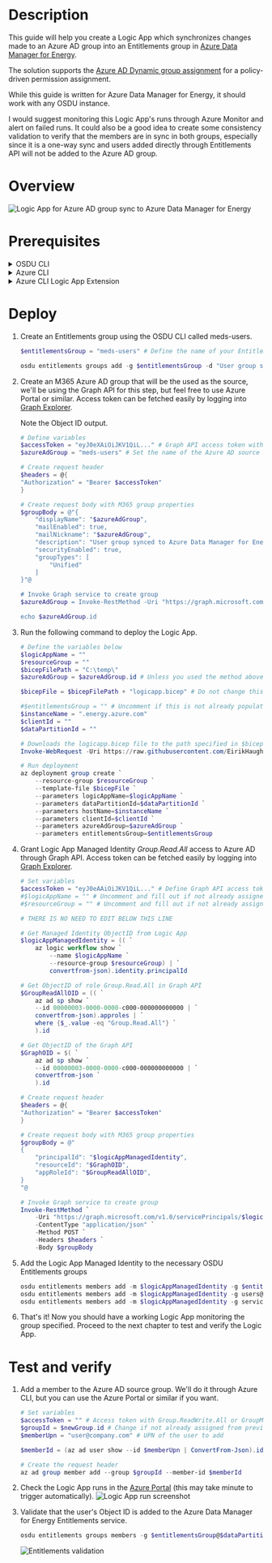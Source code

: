 # Description
This guide will help you create a Logic App which synchronizes changes made to an Azure AD group into an Entitlements group in [Azure Data Manager for Energy](https://azure.microsoft.com/en-us/products/energy-data-services/#overview).

The solution supports the [Azure AD Dynamic group assignment](https://learn.microsoft.com/en-us/azure/active-directory/enterprise-users/groups-dynamic-membership) for a policy-driven permission assignment. 

While this guide is written for Azure Data Manager for Energy, it should work with any OSDU instance.

I would suggest monitoring this Logic App's runs through Azure Monitor and alert on failed runs. It could also be a good idea to create some consistency validation to verify that the members are in sync in both groups, especially since it is a one-way sync and users added directly through Entitlements API will not be added to the Azure AD group.

# Overview
![Logic App for Azure AD group sync to Azure Data Manager for Energy](img/logicapp-concept.png)

# Prerequisites
<details>
<summary>OSDU CLI</summary>

1. Generate a [Refresh Token](https://learn.microsoft.com/en-us/azure/energy-data-services/how-to-generate-refresh-token) for your Azure Data Manager for Energy instance.
2. Download [OSDU CLI](https://community.opengroup.org/osdu/platform/data-flow/data-loading/osdu-cli) from the Open Source Community.
3. Authenticate to your Azure Data Manager for Energy instance by running the following command.
```Powershell
osdu config update
```
4. Enter all the instance details, see example below.
    <details>
    <summary>Example input</summary>

    ```conf
    server = https://<instance-name>.energy.azure.com
    crs_catalog_url = /api/crs/catalog/v2/
    crs_converter_url = /api/crs/converter/v2/
    entitlements_url = /api/entitlements/v2/
    file_url = /api/file/v2/
    legal_url = /api/legal/v1/
    schema_url = /api/schema-service/v1/
    search_url = /api/search/v2/
    storage_url = /api/storage/v2/
    unit_url = /api/unit/v3/
    workflow_url = /api/workflow/v1/
    data_partition_id = <data-partition-id>
    legal_tag = <legal-tag-id>
    acl_viewer = data.default.viewers@<data-partition-id>.dataservices.energy
    acl_owner = data.default.owners@<data-partition-id>.dataservices.energy
    authentication_mode = refresh_token
    token_endpoint = https://login.microsoftonline.com/<tenant-id>/oauth2/v2.0/token
    refresh_token = 0.ARoBv4j5cvDGr0GRqy18...
    client_id = <meds-appreg-client-id>
    client_secret =
    ```
5. Make sure that it is authenticated to your instance by running the following command.

    ```powershell
    osdu status
    ```

    This should return the following output:
    ```powershell
    PS C:\Users\admin> osdu status
    CRS Catalog service  200         OK
    CRS Converter service 200        OK
    File service         200         OK
    Entitlements Service 200         OK
    Legal service        200         OK
    Schema service       200         OK
    Search service       200         OK
    Storage service      200         OK
    Unit service         200         OK
    Workflow service     200         OK
    ```
</details>

<details>
<summary>Azure CLI</summary>

Download from [aka.ms/azurecli](https://aka.ms/azurecli).  
Login to the Azure CLI using the command below, and your user with subscription owner rights:
```Powershell
az login
```
Verify that the right subscription is selected:
```Powershell
az account show
```
If the correct subscription is not selected, run the following command:
```Powershell
az account set --subscription <subscription-id>
```
</details>

<details>
<summary>Azure CLI Logic App Extension</summary>

1. Install the module
    ```Powershell
    az extension add --name logic
    ```
</details>

# Deploy

1. Create an Entitlements group using the OSDU CLI called meds-users.
    ```powershell
    $entitlementsGroup = "meds-users" # Define the name of your Entitlements group

    osdu entitlements groups add -g $entitlementsGroup -d "User group synced from Azure AD by Logic App"
    ```
2. Create an M365 Azure AD group that will be the used as the source, we'll be using the Graph API for this step, but feel free to use Azure Portal or similar. Access token can be fetched easily by logging into [Graph Explorer](https://developer.microsoft.com/en-us/graph/graph-explorer).

    Note the Object ID output.

    ```powershell
    # Define variables
    $accessToken = "eyJ0eXAiOiJKV1QiL..." # Graph API access token with Directory.ReadWrite.All and Group.ReadWrite.All
    $azureAdGroup = "meds-users" # Set the name of the Azure AD source group

    # Create request header
    $headers = @{
    "Authorization" = "Bearer $accessToken"
    }

    # Create request body with M365 group properties
    $groupBody = @"{
        "displayName": "$azureAdGroup",
        "mailEnabled": true,
        "mailNickname": "$azureAdGroup",
        "description": "User group synced to Azure Data Manager for Energy by Logic App",
        "securityEnabled": true,
        "groupTypes": [
            "Unified"
        ]
    }"@

    # Invoke Graph service to create group
    $azureAdGroup = Invoke-RestMethod -Uri "https://graph.microsoft.com/v1.0/groups" -ContentType "application/json" -Method POST -Headers $headers -Body $groupBody

    echo $azureAdGroup.id
    ```
3. Run the following command to deploy the Logic App. 
    ```Powershell
    # Define the variables below
    $logicAppName = ""
    $resourceGroup = ""
    $bicepFilePath = "C:\temp\"
    $azureAdGroup = $azureAdGroup.id # Unless you used the method above to create the Azure AD Group, replace with the ObjectID of said group
    
    $bicepFile = $bicepFilePath + "logicapp.bicep" # Do not change this
    
    #$entitlementsGroup = "" # Uncomment if this is not already populated by previous steps
    $instanceName = ".energy.azure.com"
    $clientId = ""
    $dataPartitionId = ""

    # Downloads the logicapp.bicep file to the path specified in $bicepFile
    Invoke-WebRequest -Uri https://raw.githubusercontent.com/EirikHaughom/MicrosoftEnergyDataServices/main/Guides/AADEntitlementsSync/src/logicapp.bicep -OutFile $bicepFile

    # Run deployment
    az deployment group create `
        --resource-group $resourceGroup `
        --template-file $bicepFile `
        --parameters logicAppName=$logicAppName `
        --parameters dataPartitionId=$dataPartitionId `
        --parameters hostName=$instanceName `
        --parameters clientId=$clientId `
        --parameters azureAdGroup=$azureAdGroup `
        --parameters entitlementsGroup=$entitlementsGroup
    ```
4. Grant Logic App Managed Identity *Group.Read.All* access to Azure AD through Graph API. Access token can be fetched easily by logging into [Graph Explorer](https://developer.microsoft.com/en-us/graph/graph-explorer).
    ```Powershell
    # Set variables
    $accessToken = "eyJ0eAAiOiJKV1QiL..." # Define Graph API access token with Directory.ReadWrite.All or Group.ReadWrite.All
    #$logicAppName = "" # Uncomment and fill out if not already assigned from previous steps
    #$resourceGroup = "" # Uncomment and fill out if not already assigned from previous steps    

    # THERE IS NO NEED TO EDIT BELOW THIS LINE

    # Get Managed Identity ObjectID from Logic App
    $logicAppManagedIdentity = (( `
        az logic workflow show `
            --name $logicAppName `
            --resource-group $resourceGroup) | `
            convertfrom-json).identity.principalId

    # Get ObjectID of role Group.Read.All in Graph API
    $GroupReadAllOID = (( `
        az ad sp show `
        --id 00000003-0000-0000-c000-000000000000 | `
        convertfrom-json).approles | `
        where {$_.value -eq "Group.Read.All"} `
        ).id

    # Get ObjectID of the Graph API
    $GraphOID = $( `
        az ad sp show `
        --id 00000003-0000-0000-c000-000000000000 | `
        convertfrom-json `
        ).id

    # Create request header
    $headers = @{
    "Authorization" = "Bearer $accessToken"
    }

    # Create request body with M365 group properties
    $groupBody = @"
    {
        "principalId": "$logicAppManagedIdentity",
        "resourceId": "$GraphOID",
        "appRoleId": "$GroupReadAllOID",
    }
    "@

    # Invoke Graph service to create group
    Invoke-RestMethod `
        -Uri "https://graph.microsoft.com/v1.0/servicePrincipals/$logicAppManagedIdentity/appRoleAssignments" `
        -ContentType "application/json" `
        -Method POST `
        -Headers $headers `
        -Body $groupBody
    ```

5. Add the Logic App Managed Identity to the necessary OSDU Entitlements groups
    ```powershell
    osdu entitlements members add -m $logicAppManagedIdentity -g $entitlementsGroup@$dataPartitionId.dataservices.energy -r OWNER # Adds it as an owner to the group specified in the parameters
    osdu entitlements members add -m $logicAppManagedIdentity -g users@$dataPartitionId.dataservices.energy -r MEMBER # Base group for all users
    osdu entitlements members add -m $logicAppManagedIdentity -g service.entitlements.admin@$dataPartitionId.dataservices.energy -r MEMBER # Group to allow access to the Entitlements API for the groups that it is OWNER of
    ```

6. That's it! Now you should have a working Logic App monitoring the group specified. Proceed to the next chapter to test and verify the Logic App.


# Test and verify

1. Add a member to the Azure AD source group. We'll do it through Azure CLI, but you can use the Azure Portal or similar if you want.
    ```powershell
    # Set variables
    $accessToken = "" # Access token with Group.ReadWrite.All or GroupMember.ReadWrite.All rights.
    $groupId = $newGroup.id # Change if not already assigned from previous steps
    $memberUpn = "user@company.com" # UPN of the user to add

    $memberId = (az ad user show --id $memberUpn | ConvertFrom-Json).id

    # Create the request header
    az ad group member add --group $groupId --member-id $memberId
    ```
2. Check the Logic App runs in the [Azure Portal](https://portal.azure.com) (this may take minute to trigger automatically).
    ![Logic App run screenshot](img/logicapp-run-validation.png)

3. Validate that the user's Object ID is added to the Azure Data Manager for Energy Entitlements service.
    ```powershell
    osdu entitlements groups members -g $entitlementsGroup@$dataPartitionId.dataservices.energy
    ```
    ![Entitlements validation](img/entitlements-validation.png)
